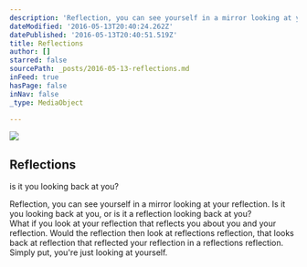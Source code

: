 ```yaml
---
description: 'Reflection, you can see yourself in a mirror looking at your reflection. Is it you looking back at you, or is it a reflection looking back at you?  What if you look at your reflection that reflects you about you and your reflection. Would the reflection then look at reflections reflection, that looks back at reflection that reflected your reflection in a reflections reflection.  Simply put, you’re just looking at yourself.'
dateModified: '2016-05-13T20:40:24.262Z'
datePublished: '2016-05-13T20:40:51.519Z'
title: Reflections
author: []
starred: false
sourcePath: _posts/2016-05-13-reflections.md
inFeed: true
hasPage: false
inNav: false
_type: MediaObject

---
```

<article style=""><img src="https://s3-us-west-2.amazonaws.com/the-grid-img/p/a19a074d49291e69b880084f7096e0941b5fbca1.jpg" /><h1>Reflections</h1><p>is it you looking back at you?</p></article>

Reflection, you can see yourself in a mirror looking at your reflection. Is it you looking back at you, or is it a reflection looking back at you?  
What if you look at your reflection that reflects you about you and your reflection. Would the reflection then look at reflections reflection, that looks back at reflection that reflected your reflection in a reflections reflection.  
Simply put, you're just looking at yourself.